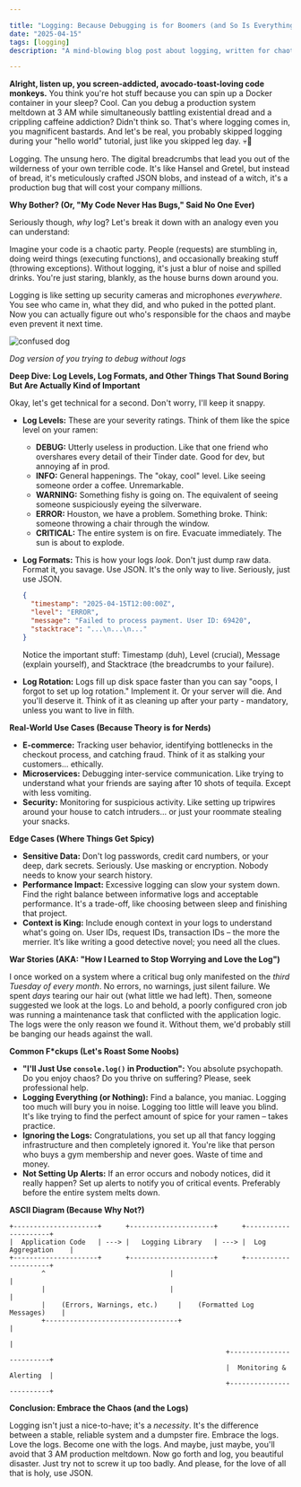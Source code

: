 ```yaml
---

title: "Logging: Because Debugging is for Boomers (and So Is Everything Else)"
date: "2025-04-15"
tags: [logging]
description: "A mind-blowing blog post about logging, written for chaotic Gen Z engineers."

---
```


**Alright, listen up, you screen-addicted, avocado-toast-loving code monkeys.** You think you're hot stuff because you can spin up a Docker container in your sleep? Cool. Can you debug a production system meltdown at 3 AM while simultaneously battling existential dread and a crippling caffeine addiction? Didn't think so. That's where logging comes in, you magnificent bastards. And let's be real, you probably skipped logging during your "hello world" tutorial, just like you skipped leg day. 💀🙏

Logging. The unsung hero. The digital breadcrumbs that lead you out of the wilderness of your own terrible code. It's like Hansel and Gretel, but instead of bread, it's meticulously crafted JSON blobs, and instead of a witch, it's a production bug that will cost your company millions.

**Why Bother? (Or, "My Code Never Has Bugs," Said No One Ever)**

Seriously though, *why* log? Let's break it down with an analogy even you can understand:

Imagine your code is a chaotic party. People (requests) are stumbling in, doing weird things (executing functions), and occasionally breaking stuff (throwing exceptions). Without logging, it's just a blur of noise and spilled drinks. You're just staring, blankly, as the house burns down around you.

Logging is like setting up security cameras and microphones *everywhere*. You see who came in, what they did, and who puked in the potted plant. Now you can actually figure out who's responsible for the chaos and maybe even prevent it next time.

![confused dog](https://i.kym-cdn.com/photos/images/newsfeed/002/476/946/3a9.jpg)

*Dog version of you trying to debug without logs*

**Deep Dive: Log Levels, Log Formats, and Other Things That Sound Boring But Are Actually Kind of Important**

Okay, let's get technical for a second. Don't worry, I'll keep it snappy.

*   **Log Levels:** These are your severity ratings. Think of them like the spice level on your ramen:

    *   **DEBUG:** Utterly useless in production. Like that one friend who overshares every detail of their Tinder date. Good for dev, but annoying af in prod.
    *   **INFO:** General happenings. The "okay, cool" level. Like seeing someone order a coffee. Unremarkable.
    *   **WARNING:** Something fishy is going on. The equivalent of seeing someone suspiciously eyeing the silverware.
    *   **ERROR:** Houston, we have a problem. Something broke. Think: someone throwing a chair through the window.
    *   **CRITICAL:** The entire system is on fire. Evacuate immediately. The sun is about to explode.

*   **Log Formats:** This is how your logs *look*. Don't just dump raw data. Format it, you savage. Use JSON. It's the only way to live. Seriously, just use JSON.

    ```json
    {
      "timestamp": "2025-04-15T12:00:00Z",
      "level": "ERROR",
      "message": "Failed to process payment. User ID: 69420",
      "stacktrace": "...\n...\n..."
    }
    ```

    Notice the important stuff: Timestamp (duh), Level (crucial), Message (explain yourself), and Stacktrace (the breadcrumbs to your failure).

*   **Log Rotation:** Logs fill up disk space faster than you can say "oops, I forgot to set up log rotation." Implement it. Or your server will die. And you'll deserve it. Think of it as cleaning up after your party - mandatory, unless you want to live in filth.

**Real-World Use Cases (Because Theory is for Nerds)**

*   **E-commerce:** Tracking user behavior, identifying bottlenecks in the checkout process, and catching fraud. Think of it as stalking your customers... ethically.
*   **Microservices:** Debugging inter-service communication. Like trying to understand what your friends are saying after 10 shots of tequila. Except with less vomiting.
*   **Security:** Monitoring for suspicious activity. Like setting up tripwires around your house to catch intruders... or just your roommate stealing your snacks.

**Edge Cases (Where Things Get Spicy)**

*   **Sensitive Data:** Don't log passwords, credit card numbers, or your deep, dark secrets. Seriously. Use masking or encryption. Nobody needs to know your search history.
*   **Performance Impact:** Excessive logging can slow your system down. Find the right balance between informative logs and acceptable performance. It's a trade-off, like choosing between sleep and finishing that project.
*   **Context is King:** Include enough context in your logs to understand what's going on. User IDs, request IDs, transaction IDs – the more the merrier. It’s like writing a good detective novel; you need all the clues.

**War Stories (AKA: "How I Learned to Stop Worrying and Love the Log")**

I once worked on a system where a critical bug only manifested on the *third Tuesday of every month*. No errors, no warnings, just silent failure. We spent *days* tearing our hair out (what little we had left). Then, someone suggested we look at the logs. Lo and behold, a poorly configured cron job was running a maintenance task that conflicted with the application logic. The logs were the only reason we found it. Without them, we'd probably still be banging our heads against the wall.

**Common F*ckups (Let's Roast Some Noobs)**

*   **"I'll Just Use `console.log()` in Production":** You absolute psychopath. Do you enjoy chaos? Do you thrive on suffering? Please, seek professional help.
*   **Logging Everything (or Nothing):** Find a balance, you maniac. Logging too much will bury you in noise. Logging too little will leave you blind. It's like trying to find the perfect amount of spice for your ramen – takes practice.
*   **Ignoring the Logs:** Congratulations, you set up all that fancy logging infrastructure and then completely ignored it. You're like that person who buys a gym membership and never goes. Waste of time and money.
*   **Not Setting Up Alerts:** If an error occurs and nobody notices, did it really happen? Set up alerts to notify you of critical events. Preferably before the entire system melts down.

**ASCII Diagram (Because Why Not?)**

```
+---------------------+      +---------------------+      +---------------------+
|  Application Code   | ---> |   Logging Library   | ---> |  Log Aggregation    |
+---------------------+      +---------------------+      +---------------------+
        ^                               |                               |
        |                               |                               |
        |    (Errors, Warnings, etc.)     |    (Formatted Log Messages)    |
        +---------------------------------+                               |
                                                                      |
                                                      +-------------------------+
                                                      |  Monitoring & Alerting  |
                                                      +-------------------------+
```

**Conclusion: Embrace the Chaos (and the Logs)**

Logging isn't just a nice-to-have; it's a *necessity*. It's the difference between a stable, reliable system and a dumpster fire. Embrace the logs. Love the logs. Become one with the logs. And maybe, just maybe, you'll avoid that 3 AM production meltdown. Now go forth and log, you beautiful disaster. Just try not to screw it up too badly. And please, for the love of all that is holy, use JSON.
